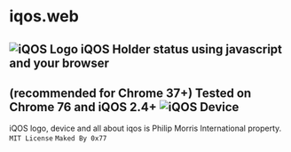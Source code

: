 # iqos.web
![iQOS Logo](https://upload.wikimedia.org/wikipedia/ru/8/83/Logo_iqos_black.png)
iQOS Holder status using javascript and your browser 
---
(recommended for Chrome 37+) Tested on Chrome 76 and iQOS 2.4+
![iQOS Device](https://d2esxfdt32vo54.cloudfront.net/design/themes/royal/media/images/home/blocks/family/iqos_2.4plus.png)
---
iQOS logo, device and all about iqos is Philip Morris International property.
` MIT License ` ` Maked By 0x77 `
